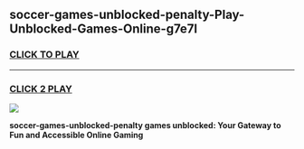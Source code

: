 
## soccer-games-unblocked-penalty-Play-Unblocked-Games-Online-g7e7l
<h3>
<a href="https://premium76.site?title=soccer-games-unblocked-penalty&ref=25A">CLICK TO PLAY</a></h3>
<hr>

<h3>
<a href="https://premium76.site?title=soccer-games-unblocked-penalty&ref=25A">CLICK 2 PLAY</a>
  
</h3>

<a href="https://premium76.site?title=soccer-games-unblocked-penalty&ref=25A"><img src="https://clearcache.store/games.png"></a>


**soccer-games-unblocked-penalty games unblocked: Your Gateway to Fun and Accessible Online Gaming**
